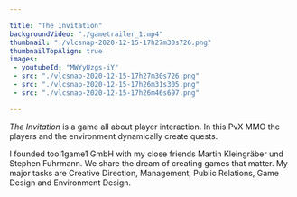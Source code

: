 ```yaml
---

title: "The Invitation"
backgroundVideo: "./gametrailer_1.mp4"
thumbnail: "./vlcsnap-2020-12-15-17h27m30s726.png"
thumbnailTopAlign: true
images:
 - youtubeId: "MWYyUzgs-iY"
 - src: "./vlcsnap-2020-12-15-17h27m30s726.png"
 - src: "./vlcsnap-2020-12-15-17h26m31s305.png"
 - src: "./vlcsnap-2020-12-15-17h26m46s697.png"

---
```


*The Invitation* is a game all about player interaction. In this PvX MMO the players and the environment dynamically create quests.

I founded tool1game1 GmbH with my close friends Martin Kleingräber und Stephen Fuhrmann. We share the dream of creating games that matter.
My major tasks are Creative Direction, Management, Public Relations, Game Design and Environment Design.
